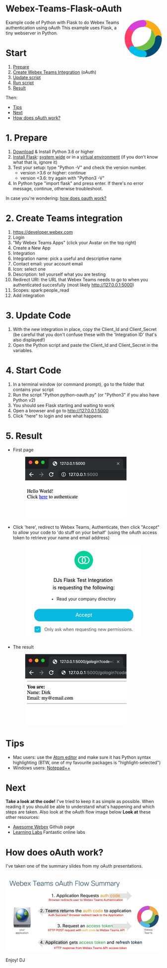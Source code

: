 # Webex-Teams-Flask-oAuth
<img src="https://raw.githubusercontent.com/DJF3/Webex-Teams-Flask-oAuth/master/images/logo-webex-teams.png" width="120px" align="right"/>Example code of Python with Flask to do Webex Teams authentication using oAuth
This example uses Flask, a tiny webserver in Python.

# Start 
1. [Prepare](#1prepare)
2. [Create Webex Teams Integration](#2create) (oAuth)
3. [Update script](#3updatecode)
4. [Run script](#4startcode)
5. [Result](#result)

Then:

- [Tips](#tips)
- [Next](#next)
- [How does oAuth work?](#how)


<a name="1prepare"/>

# 1. Prepare
1. [Download](https://www.python.org/downloads/) & Install Python 3.6 or higher
2. [Install Flask](http://flask.pocoo.org/docs/1.0/installation/): [system wide](http://flask.pocoo.org/docs/1.0/installation/#install-flask) or in a 
[virtual environment](http://flask.pocoo.org/docs/1.0/installation/#virtual-environments) (if you don't know what that is, ignore it)
3. Test your setup: type "Python -V" and check the version number. 
	- version >3.6 or higher: continue
	- version <3.6: try again with "Python3 -V"
4. In Python type "import flask" and press enter. If there's no error message, continue, otherwise troubleshoot.

In case you're wondering: [how does oauth work?](#how)




<a name="2create"/>

# 2. Create Teams integration

1. https://developer.webex.com
2. Login 
3. "My Webex Teams Apps" (click your Avatar on the top right)
4. Create a New App
5. Integration
  1. Integration name: pick a useful and descriptive name
  2. Contact email: your account email
  3. Icon: select one
  4. Description: tell yourself what you are testing
  5. Redirect URI: the URL that Webex Teams needs to go to when you authenticated succesfully 
  (most likely http://127.0.0.1:5000)
  6. Scopes: spark:people_read
  7. Add integration


<a name="3updatecode"/>

# 3. Update Code

1. With the new integration in place, copy the Client_Id and Client_Secret (be careful that you don't confuse 
these with the 'Integration ID' that's also displayed!)
2. Open the Python script and paste the Client_Id and Client_Secret in the variables.


<a name="4startcode"/>

# 4. Start Code
1. In a terminal window (or command prompt), go to the folder that contains your script
2. Run the script "Python python-oauth.py"  (or "Python3" if you also have Python v2)
3. You should see Flask starting and waiting to work
4. Open a browser and go to http://127.0.0.1:5000
5. Click "here" to login and see what happens.



<a name="result"/>

# 5. Result

- First page

&nbsp;&nbsp;&nbsp;&nbsp;&nbsp;&nbsp;&nbsp;&nbsp;&nbsp;&nbsp;&nbsp;&nbsp;&nbsp;&nbsp;&nbsp;&nbsp;<img src="https://raw.githubusercontent.com/DJF3/Webex-Teams-Flask-oAuth/master/images/step1-clickhere.png" width=""/>

- Click 'here', redirect to Webex Teams, Authenticate, then click "Accept" to allow your code to 'do stuff on your behalf' (using the oAuth access token to retrieve your name and email address)

&nbsp;&nbsp;&nbsp;&nbsp;&nbsp;&nbsp;&nbsp;&nbsp;&nbsp;&nbsp;&nbsp;&nbsp;&nbsp;&nbsp;&nbsp;&nbsp;<img src="https://raw.githubusercontent.com/DJF3/Webex-Teams-Flask-oAuth/master/images/step2-authandaccept.png" width=""/>

- The result

&nbsp;&nbsp;&nbsp;&nbsp;&nbsp;&nbsp;&nbsp;&nbsp;&nbsp;&nbsp;&nbsp;&nbsp;&nbsp;&nbsp;&nbsp;&nbsp;<img src="https://raw.githubusercontent.com/DJF3/Webex-Teams-Flask-oAuth/master/images/step3-yourinfo.png" width=""/>




<a name="tips"/>

# Tips

- Mac users: use the [Atom editor](https://atom.io/) and make sure it has Python syntax highlighting
   (BTW, one of my favourite packages is "highlight-selected")
- Windows users: [Notepad++](https://notepad-plus-plus.org/download/v7.7.html) 



<a name="next"/>

# Next

**Take a look at the code!** I've tried to keep it as simple as possible. When reading it you should be able to understand what's happening and which steps are taken. Also look at the oAuth flow image below
**Look at** these other resources:
- [Awesome Webex](https://github.com/CiscoDevNet/awesome-webex) Github page
- [Learning Labs](https://learninglabs.cisco.com) Fantastic online labs




<a name="how"/>

# How does oAuth work?

I've taken one of the summary slides from my oAuth presentations. 

&nbsp;&nbsp;&nbsp;&nbsp;&nbsp;&nbsp;&nbsp;&nbsp;&nbsp;&nbsp;&nbsp;&nbsp;&nbsp;&nbsp;&nbsp;&nbsp;&nbsp;&nbsp;&nbsp;&nbsp;&nbsp;&nbsp;&nbsp;&nbsp;&nbsp;<img src="images/webex-teams-oauth-flow.jpg" width="700px">          







Enjoy!
DJ









